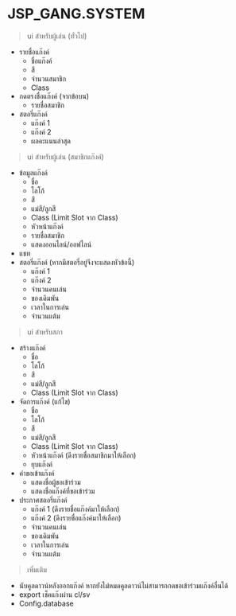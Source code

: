 # JSP_GANG.SYSTEM

> ui สำหรับผู้เล่น (ทั่วไป)
  - รายชื่อแก๊งค์
    - ชื่อแก๊งค์
    - สี
    - จำนวนสมาชิก
    - Class
  - กดตรงชื่อแก๊งค์ (จากข้อบน)
    - รายชื่อสมาชิก
  - สตอรี่แก๊งค์
    - แก๊งค์ 1
    - แก๊งค์ 2
    - ผลคะแนนล่าสุด

> ui สำหรับผู้เล่น (สมาชิกแก๊งค์)
  - ข้อมูลแก๊งค์
    - ชื่อ
    - โลโก้
    - สี
    - แม่สี/ลูกสี
    - Class (Limit Slot จาก Class)
    - หัวหน้าแก๊งค์
    - รายชื่อสมาชิก
    - แสดงออนไลน์/ออฟไลน์
  - แชท
  - สตอรี่แก๊งค์ (หากมีสตอรี่อยู่จึงจะแสดงหัวข้อนี้)
    - แก๊งค์ 1
    - แก๊งค์ 2
    - จำนวนคนเล่น
    - ของเดิมพัน
    - เวลาในการเล่น
    - จำนวนแต้ม

> ui สำหรับสภา
  - สร้างแก๊งค์
    - ชื่อ
    - โลโก้
    - สี
    - แม่สี/ลูกสี
    - Class (Limit Slot จาก Class)
  - จัดการแก๊งค์ (แก้ไข)
    - ชื่อ
    - โลโก้
    - สี
    - แม่สี/ลูกสี
    - Class (Limit Slot จาก Class)
    - หัวหน้าแก๊งค์ (ดึงรายชื่อสมาชิกมาให้เลือก)
    - ยุบแก๊งค์
  - คำขอเข้าแก๊งค์
    - แสดงชื่อผู้ขอเข้าร่วม
    - แสดงชื่อแก๊งค์ที่ขอเข้าร่วม
  - ประกาศสตอรี่แก๊งค์
    - แก๊งค์ 1 (ดึงรายชื่อแก๊งค์มาให้เลือก)
    - แก๊งค์ 2 (ดึงรายชื่อแก๊งค์มาให้เลือก)
    - จำนวนคนเล่น
    - ของเดิมพัน
    - เวลาในการเล่น
    - จำนวนแต้ม

> เพิ่มเติม
  - นับคูลดาวน์หลังออกแก๊งค์ หากยังไม่หมดคูลดาวน์ไม่สามารถกดขอเข้าร่วมแก๊งค์อื่นได้
  - export เช็คแก๊งผ่าน cl/sv
  - Config.database
